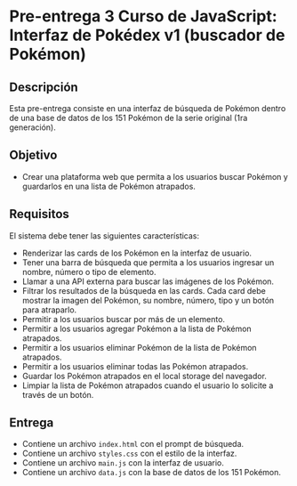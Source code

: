 # Pre-entrega 3 Curso de JavaScript: Interfaz de Pokédex v1 (buscador de Pokémon)

## Descripción

Esta pre-entrega consiste en una interfaz de búsqueda de Pokémon dentro de una base de datos de los 151 Pokémon de la serie original (1ra generación).

## Objetivo

- Crear una plataforma web que permita a los usuarios buscar Pokémon y guardarlos en una lista de Pokémon atrapados.

## Requisitos

El sistema debe tener las siguientes características:

- Renderizar las cards de los Pokémon en la interfaz de usuario.
- Tener una barra de búsqueda que permita a los usuarios ingresar un nombre, número o tipo de elemento.
- Llamar a una API externa para buscar las imágenes de los Pokémon.
- Filtrar los resultados de la búsqueda en las cards. Cada card debe mostrar la imagen del Pokémon, su nombre, número, tipo y un botón para atraparlo.
- Permitir a los usuarios buscar por más de un elemento.
- Permitir a los usuarios agregar Pokémon a la lista de Pokémon atrapados.
- Permitir a los usuarios eliminar Pokémon de la lista de Pokémon atrapados.
- Permitir a los usuarios eliminar todas las Pokémon atrapados.
- Guardar los Pokémon atrapados en el local storage del navegador.
- Limpiar la lista de Pokémon atrapados cuando el usuario lo solicite a través de un botón.


## Entrega

- Contiene un archivo `index.html` con el prompt de búsqueda.
- Contiene un archivo `styles.css` con el estilo de la interfaz.
- Contiene un archivo `main.js` con la interfaz de usuario.
- Contiene un archivo `data.js` con la base de datos de los 151 Pokémon.